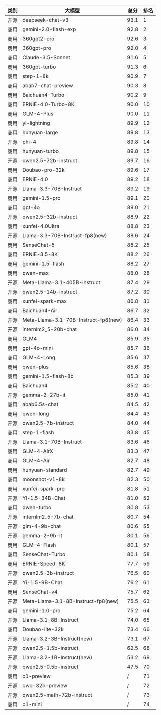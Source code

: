 
| 类别 | 大模型                         | 总分  | 排名 |
|-----|------------------------------|------|----|
|开源|deepseek-chat-v3|93.1|1|
|商用|gemini-2.0-flash-exp|92.8|2|
|商用|360gpt2-pro|92.6|3|
|商用|360gpt-pro|92.0|4|
|商用|Claude-3.5-Sonnet|91.6|5|
|商用|360gpt-turbo|91.3|6|
|商用|step-1-8k|90.9|7|
|商用|abab7-chat-preview|90.3|8|
|商用|Baichuan4-Turbo|90.2|9|
|商用|ERNIE-4.0-Turbo-8K|90.0|10|
|商用|GLM-4-Plus|90.0|11|
|商用|yi-lightning|89.9|12|
|商用|hunyuan-large|89.8|13|
|开源|phi-4|89.8|14|
|商用|hunyuan-turbo|89.8|15|
|开源|qwen2.5-72b-instruct|89.7|16|
|商用|Doubao-pro-32k|89.6|17|
|商用|ERNIE-4.0|89.2|18|
|开源|Llama-3.3-70B-Instruct|89.2|19|
|商用|gemini-1.5-pro|89.1|20|
|商用|gpt-4o|89.0|21|
|开源|qwen2.5-32b-instruct|88.9|22|
|商用|xunfei-4.0Ultra|88.8|23|
|开源|Llama-3.3-70B-Instruct-fp8(new)|88.6|24|
|商用|SenseChat-5|88.2|25|
|商用|ERNIE-3.5-8K|88.2|26|
|商用|gemini-1.5-flash|88.2|27|
|商用|qwen-max|88.0|28|
|开源|Meta-Llama-3.1-405B-Instruct|87.4|29|
|开源|qwen2.5-14b-instruct|87.2|30|
|商用|xunfei-spark-max|86.8|31|
|商用|Baichuan4-Air|86.7|32|
|开源|Meta-Llama-3.1-70B-Instruct-fp8(new)|86.4|33|
|开源|internlm2_5-20b-chat|86.0|34|
|商用|GLM4|85.9|35|
|商用|gpt-4o-mini|85.7|36|
|商用|GLM-4-Long|85.6|37|
|商用|qwen-plus|85.6|38|
|商用|gemini-1.5-flash-8b|85.3|39|
|商用|Baichuan4|85.2|40|
|开源|gemma-2-27b-it|85.0|41|
|商用|abab6.5s-chat|84.5|42|
|商用|qwen-long|84.4|43|
|开源|qwen2.5-7b-instruct|84.0|44|
|商用|step-1-flash|83.8|45|
|开源|Llama-3.1-70B-Instruct|83.6|46|
|商用|GLM-4-AirX|83.3|47|
|商用|GLM-4-Air|82.7|48|
|商用|hunyuan-standard|82.7|49|
|商用|moonshot-v1-8k|82.3|50|
|商用|xunfei-spark-pro|81.8|51|
|开源|Yi-1.5-34B-Chat|81.0|52|
|商用|qwen-turbo|80.8|53|
|开源|internlm2_5-7b-chat|80.7|54|
|开源|glm-4-9b-chat|80.6|55|
|开源|gemma-2-9b-it|80.1|56|
|商用|GLM-4-Flash|80.1|57|
|商用|SenseChat-Turbo|80.1|58|
|商用|ERNIE-Speed-8K|77.7|59|
|开源|qwen2.5-3b-instruct|76.5|60|
|开源|Yi-1.5-9B-Chat|76.2|61|
|商用|SenseChat-v4|75.7|62|
|开源|Meta-Llama-3.1-8B-Instruct-fp8(new)|75.5|63|
|商用|gemini-1.0-pro|75.2|64|
|开源|Llama-3.1-8B-Instruct|74.0|65|
|商用|Doubao-lite-32k|73.4|66|
|开源|Llama-3.2-3B-Instruct(new)|73.1|67|
|开源|qwen2.5-1.5b-instruct|62.5|68|
|开源|Llama-3.2-1B-Instruct(new)|53.2|69|
|开源|qwen2.5-0.5b-instruct|47.5|70|
|商用|o1-preview|/|71|
|开源|qwq-32b-preview|/|72|
|开源|qwen2.5-math-72b-instruct|/|73|
|商用|o1-mini|/|74|

